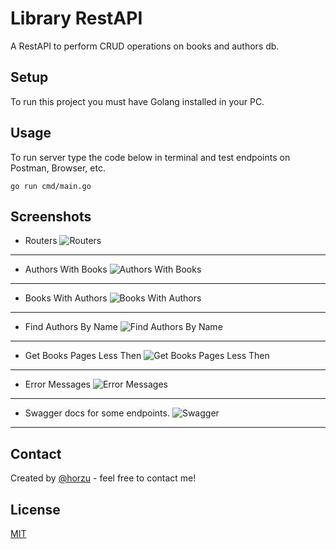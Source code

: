 # Library RestAPI

A RestAPI to perform CRUD operations on books and authors db.

## Setup

To run this project you must have Golang installed in your PC.

## Usage

To run server type the code below in terminal and test endpoints on Postman, Browser, etc.

```dash
go run cmd/main.go
```

## Screenshots

* Routers
![Routers](./screenshots/paths.jpg)

---

* Authors With Books
![Authors With Books](https://github.com/horzu/homework-4-week-5-horzu/blob/main/screenshots/authorswithbooks.JPG?raw=true)

---

* Books With Authors
![Books With Authors](./screenshots/bookwithauthors.jpg)

---

* Find Authors By Name
![Find Authors By Name](./screenshots/findauthors.jpg)

---

* Get Books Pages Less Then
![Get Books Pages Less Then](./screenshots/getpageslessthen.jpg)

---

* Error Messages
![Error Messages](./screenshots/errormsg.jpg)

---

* Swagger docs for some endpoints.
![Swagger](./screenshots/swagger.jpg)

---

## Contact

Created by [@horzu](https://horzu.github.io/) - feel free to contact me!

## License

[MIT](https://choosealicense.com/licenses/mit/)
